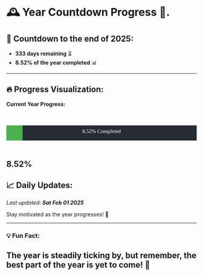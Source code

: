 
# &#x1F570; **Year Countdown Progress** &#x1F389;.

## &#x1F4C5; Countdown to the end of 2025:
- **333 days remaining** &#x23F3;
- **8.52% of the year completed** &#x1F4CA;

---

## &#x1F525; **Progress Visualization**:

**Current Year Progress:**

<br><br>
![Progress Bar](https://raw.githubusercontent.com/dayanidigv/year-countdown-progress/main/progress-bar.svg)
<br><br>

**8.52%**
---

## &#x1F4C8; **Daily Updates**:

_Last updated: **Sat Feb 01 2025**_

Stay motivated as the year progresses! &#x1F680;

--- 

### &#x1F4A1; **Fun Fact:**
The year is steadily ticking by, but remember, the best part of the year is yet to come! &#x1F31F;
---
